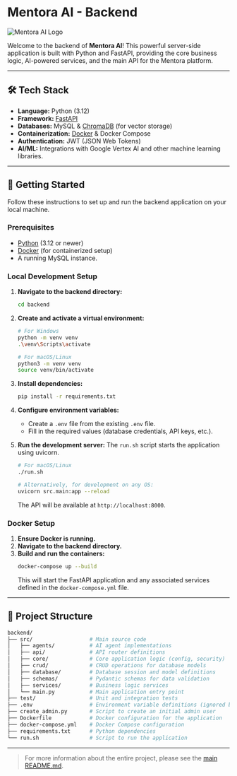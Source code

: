 # Mentora AI - Backend

<picture>
  <source media="(prefers-color-scheme: dark)" srcset="https://github.com/M4RKUS28/Mentora/blob/main/frontend/public/logo_white.png?raw=true">
  <source media="(prefers-color-scheme: light)" srcset="https://github.com/M4RKUS28/Mentora/blob/main/doc/logo_black.png?raw=true">
  <img alt="Mentora AI Logo" src="https://github.com/M4RKUS28/Mentora/blob/main/frontend/public/logo_white.png?raw=true">
</picture>

Welcome to the backend of **Mentora AI**! This powerful server-side application is built with Python and FastAPI, providing the core business logic, AI-powered services, and the main API for the Mentora platform.

---

## 🛠️ Tech Stack

- **Language:** Python (3.12)
- **Framework:** [FastAPI](https://fastapi.tiangolo.com/)
- **Databases:** MySQL & [ChromaDB](https://www.trychroma.com/) (for vector storage)
- **Containerization:** [Docker](https://www.docker.com/) & Docker Compose
- **Authentication:** JWT (JSON Web Tokens)
- **AI/ML:** Integrations with Google Vertex AI and other machine learning libraries.

---

## 🚀 Getting Started

Follow these instructions to set up and run the backend application on your local machine.

### Prerequisites

- [Python](https://www.python.org/) (3.12 or newer)
- [Docker](https://www.docker.com/products/docker-desktop/) (for containerized setup)
- A running MySQL instance.

### Local Development Setup

1.  **Navigate to the backend directory:**
    ```bash
    cd backend
    ```

2.  **Create and activate a virtual environment:**
    ```bash
    # For Windows
    python -m venv venv
    .\venv\Scripts\activate

    # For macOS/Linux
    python3 -m venv venv
    source venv/bin/activate
    ```

3.  **Install dependencies:**
    ```bash
    pip install -r requirements.txt
    ```

4.  **Configure environment variables:**
    -   Create a `.env` file from the existing `.env` file.
    -   Fill in the required values (database credentials, API keys, etc.).

5.  **Run the development server:**
    The `run.sh` script starts the application using uvicorn.
    ```bash
    # For macOS/Linux
    ./run.sh

    # Alternatively, for development on any OS:
    uvicorn src.main:app --reload
    ```
    The API will be available at `http://localhost:8000`.

### Docker Setup

1.  **Ensure Docker is running.**
2.  **Navigate to the backend directory.**
3.  **Build and run the containers:**
    ```bash
    docker-compose up --build
    ```
    This will start the FastAPI application and any associated services defined in the `docker-compose.yml` file.

---

## 📁 Project Structure

```bash
backend/
├── src/                  # Main source code
│   ├── agents/           # AI agent implementations
│   ├── api/              # API router definitions
│   ├── core/             # Core application logic (config, security)
│   ├── crud/             # CRUD operations for database models
│   ├── database/         # Database session and model definitions
│   ├── schemas/          # Pydantic schemas for data validation
│   ├── services/         # Business logic services
│   └── main.py           # Main application entry point
├── test/                 # Unit and integration tests
├── .env                  # Environment variable definitions (ignored by git)
├── create_admin.py       # Script to create an initial admin user
├── Dockerfile            # Docker configuration for the application
├── docker-compose.yml    # Docker Compose configuration
├── requirements.txt      # Python dependencies
└── run.sh                # Script to run the application
```

---

> For more information about the entire project, please see the [main README.md](../README.md).
